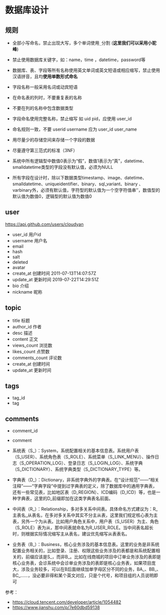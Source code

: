 # 数据库设计

## 规则

- 全部小写命名，禁止出现大写，多个单词使用`_`分割 (**这里我们可以采用小驼峰**)
- 禁止使用数据库关键字，如：name，time ，datetime，password等
- 数据库、表、字段等所有名称使用英文单词或英文短语或相应缩写，禁止使用汉语拼音，且均**使用单数形式命名**
- 字段名称一般采用名词或动宾短语
- 在命名表的列时，不要重复表的名称
- 不要在列的名称中包含数据类型
- 字段命名使用完整名称，禁止缩写 如 uid pid，应使用 user_id
- 命名规则一致，不要 userid username 应为 user_id user_name
- 用尽量少的存储空间来存储一个字段的数据
- 尽量遵守第三范式的标准（3NF）

- 系统中所有逻辑型中数值0表示为“假”，数值1表示为“真”，datetime、smalldatetime类型的字段没有默认值，必须为NULL
- 所有字段在设计时，除以下数据类型timestamp、image、datetime、smalldatetime、uniqueidentifier、binary、sql_variant、binary 、varbinary外，必须有默认值，字符型的默认值为一个空字符值串’’，数值型的默认值为数值0，逻辑型的默认值为数值0

## user

https://api.github.com/users/cloudyan

- user_id 用户id
- username 用户名
- email
- hash
- salt
- deleted
- avatar
- create_at 创建时间 2011-07-13T14:07:57Z
- update_at 更新时间 2019-07-22T14:29:51Z
- bio 介绍
- nickname 昵称

## topic

- title 标题
- author_id 作者
- desc 描述
- content 正文
- views_count 浏览数
- likes_count 点赞数
- comments_count 评论数
- create_at 创建时间
- update_at 更新时间

## tags

- tag_id
- tag

## comments

- comment_id
- comment

- 系统表（S_）：System，系统配置相关的基本信息表。系统用户表（S_USER）、系统角色表（S_ROLE）、系统菜单（S_LINK_MENU）、操作日志（S_OPERATION_LOG）、登录日志（S_LOGIN_LOG）、系统字典（S_DICTIONARY）、系统字典类型（S_DICTIONARY_TYPE）等。
- 字典表（D_）：Dictionary，非系统字典外的字典表。在“设计规范”——“相关注释”——“字典字段”中提到过字典表的定义，除了数据库中的通用字典表，还有一些常见表，比如地区表（D_REGION）、ICD编码（D_ICD）等，也是一种字典表，这里的D_前缀即加在这类字典表名前面。
- 中间表（R_）：Relationship，多对多关系中间表。具体命名方式建议为：R_主表名_从表名，在多对多关系中其实不分主从表，这里我们规定核心表为主表，另外一个为从表。比如用户角色关系中，用户表（S_USER）为主、角色（S_ROLE）表为从，那中间表就命名为R_USER_ROLE。当中间表名超长时，则根据实际情况缩写主从表名，建议优先缩写从表表名。
- 业务表（B_）：Business，核心业务涉及的基本信息表。这里的业务是非系统配置业务相关的，比如登录、注册、权限这些业务涉及的表都是和系统配置相关的，前缀应该是S_，而非B_。比如在线商城的项目中订单业务涉及的表即是核心业务表，会诊系统中会诊单业务涉及的表即是核心业务表，如果项目庞大，涉及业务较多，可以在B后面继续加单字母区分不同的业务，BA_、BB_、BC_……，没必要非得和某个英文对应，只是个代号，和项目组的人员说明即可

参考：

- https://cloud.tencent.com/developer/article/1054482
- https://www.jianshu.com/p/7e60dbd59138
